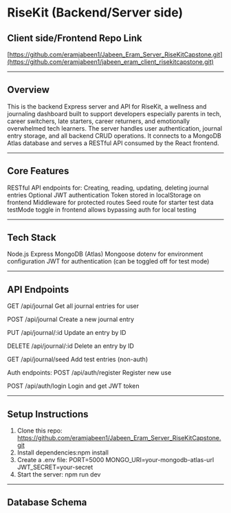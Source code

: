 # RiseKit (Backend/Server side)

## Client side/Frontend Repo Link 
[https://github.com/eramjabeen1/Jabeen_Eram_Server_RiseKitCapstone.git](https://github.com/eramjabeen1/jabeen_eram_client_risekitcapstone.git)

---

## Overview

This is the backend Express server and API for RiseKit, a wellness and journaling dashboard built to support developers especially parents in tech, career switchers, late starters, career returners, and emotionally overwhelmed tech learners.
The server handles user authentication, journal entry storage, and all backend CRUD operations. It connects to a MongoDB Atlas database and serves a RESTful API consumed by the React frontend.


---
## Core Features
RESTful API endpoints for:
Creating, reading, updating, deleting journal entries
Optional JWT authentication
Token stored in localStorage on frontend
Middleware for protected routes
Seed route for starter test data
testMode toggle in frontend allows bypassing auth for local testing

---
## Tech Stack
Node.js
Express
MongoDB (Atlas)
Mongoose
dotenv for environment configuration
JWT for authentication (can be toggled off for test mode)

---
## API Endpoints
GET
/api/journal
Get all journal entries for user

POST
/api/journal
Create a new journal entry

PUT
/api/journal/:id
Update an entry by ID

DELETE
/api/journal/:id
Delete an entry by ID

GET
/api/journal/seed
Add test entries (non-auth)

Auth endpoints:
POST
/api/auth/register
Register new use

POST
/api/auth/login
Login and get JWT token

---
## Setup Instructions
1. Clone this repo: https://github.com/eramjabeen1/Jabeen_Eram_Server_RiseKitCapstone.git
2. Install dependencies:npm install
3. Create a .env file: PORT=5000 MONGO_URI=your-mongodb-atlas-url
  JWT_SECRET=your-secret
4. Start the server: npm run dev
---

## Database Schema
